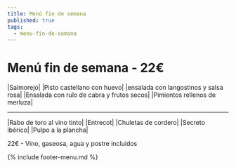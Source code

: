 ```yaml
---
title: Menú fin de semana
published: true
tags:
  - menu-fin-de-semana
---
```


# Menú fin de semana - 22€

|Salmorejo|
|Pisto castellano con huevo|
|ensalada con langostinos y salsa rosa|
|Ensalada con rulo de cabra y frutos secos|
|Pimientos rellenos de merluza|

------

|Rabo de toro al vino tinto|
|Entrecot|
|Chuletas de cordero|
|Secreto ibérico|
|Pulpo a la plancha|

22€ - Vino, gaseosa, agua y postre incluidos

{% include footer-menu.md %}
